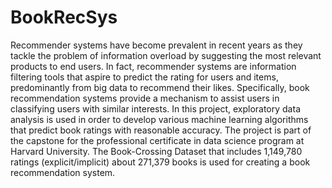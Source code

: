 # BookRecSys

Recommender systems have become prevalent in recent years as they tackle the problem of information overload by suggesting the most relevant products to end users. In fact, recommender systems are information filtering tools that aspire to predict the rating for users and items, predominantly from big data to recommend their likes. Specifically, book recommendation systems provide a mechanism to assist users in classifying users with similar interests. In this project, exploratory data analysis is used in order to develop various machine learning algorithms that predict book ratings with reasonable accuracy. The project is part of the capstone for the professional certificate in data science program at Harvard University. The Book-Crossing Dataset that includes 1,149,780 ratings (explicit/implicit) about 271,379 books is used for creating a book recommendation system. 

